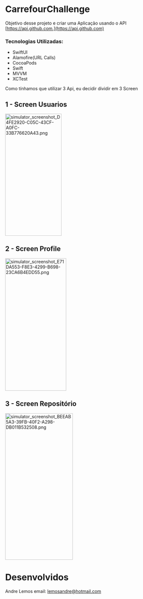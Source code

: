 # CarrefourChallenge

Objetivo desse projeto e criar uma Aplicação usando o API [https://api.github.com.](https://api.github.com)

### Tecnologias Utilizadas: 

- SwiftUI
- Alamofire(URL Calls)
- CocoaPods
- Swift
- MVVM
- XCTest
    
Como tínhamos que utilizar 3 Api, eu decidir dividir em 3 Screen

## 1 - Screen Usuarios 

<img src=":/ea28859b4fee445281ad79488160da16" alt="simulator_screenshot_D4FE2920-C05C-43CF-A0FC-33B776620A43.png" width="180" height="390">

## 2 - Screen Profile

<img src=":/dbf77e67099c4c57a91428a18db734b9" alt="simulator_screenshot_E71DA553-F8E3-4299-B698-23CA6B4EDD55.png" width="195" height="423">

## 3 - Screen Repositório

<img src=":/f5d08f182ab94790ae64385008b59618" alt="simulator_screenshot_BEEAB5A3-39FB-40F2-A298-DB011B532508.png" width="216" height="468">

# Desenvolvidos 

Andre Lemos email: lemosandre@hotmail.com
